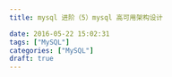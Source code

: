 ```yaml
---
title: mysql 进阶（5）mysql 高可用架构设计

date: 2016-05-22 15:02:31
tags: ["MySQL"]
categories: ["MySQL"]
draft: true
---
```

